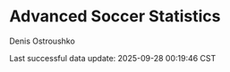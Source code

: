 # Advanced Soccer Statistics
Denis Ostroushko

<!-- gfm -->

Last successful data update: 2025-09-28 00:19:46 CST
